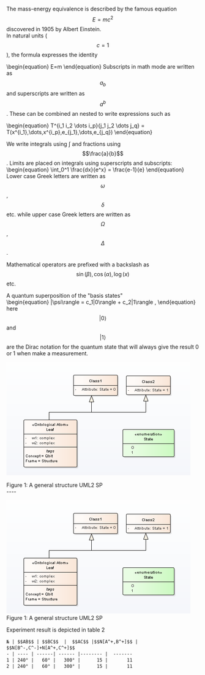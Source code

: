 The mass-energy equivalence is described by the famous equation
$$ E=mc^2 $$
discovered in 1905 by Albert Einstein.  
In natural units ($$c = 1$$), the formula expresses the identity  

\begin{equation}
E=m
\end{equation}
Subscripts in math mode are written as $$a_b$$ and superscripts are written as $$a^b$$. These can be combined an nested to write expressions such as  

\begin{equation}
 T^{i_1 i_2 \dots i_p}{j_1 j_2 \dots j_q} = T(x^{i_1},\dots,x^{i_p},e_{j_1},\dots,e_{j_q})
\end{equation}  

We write integrals using $\int$ and fractions using $$\frac{a}{b}$$. Limits are placed on integrals using superscripts and subscripts:
\begin{equation}
\int_0^1 \frac{dx}{e^x} =  \frac{e-1}{e}
\end{equation}
Lower case Greek letters are written as $$\omega$$, $$\delta$$ etc. while upper case Greek letters are written as $$\Omega$$, $$\Delta$$.

Mathematical operators are prefixed with a backslash as $$\sin(\beta), \cos(\alpha), \log(x)$$ etc.

A quantum superposition of the "basis states"  
\begin{equation}
 |\psi\rangle = c_1|0\rangle   + c_2|1\rangle ,
\end{equation}
here $$|0\rangle$$ and $$|1\rangle$$ are the Dirac notation for the quantum state that will always give the result 0 or 1 when make a measurement.


<p><img src="qbit.png" alt="" /></p>
Figure 1: A general structure UML2 SP <br/>
----

![Image](qbit.png)
Figure 1: A general structure UML2 SP <br/>
  
  
  
Experiment result is depicted in table 2
   
	№ | $$AB$$ | $$BC$$  |  $$AC$$ |$$N[A^+,B^+]$$ | $$N[B^-,C^-]+N[A^+,C^+]$$ 
	- | ---- | ------| ------ |-------- |  -------
	1 | 240° |   60° |   300° |      15 |       11  
	2 | 240° |   60° |   300° |      15 |       11 
